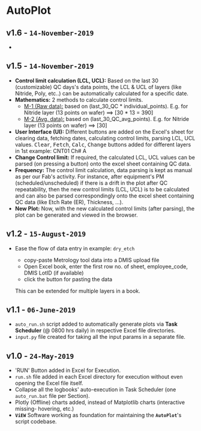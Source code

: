 AutoPlot
========
v1.6 - `14-November-2019`
----
* 

v1.5 - `14-November-2019`
----
* __Control limit calculation (LCL, UCL):__ Based on the last 30 (customizable) QC days's data points, the LCL & UCL of layers (like Nitride, Poly, etc..) can be automatically calculated for a specific date.
* __Mathematics:__ 2 methods to calculate control limits.
	- <u>M-1 (Raw data):</u> based on (last_30_QC * individual_points). E.g. for Nitride layer (13 points on wafer) ==> [30 * 13 = 390]
	- <u>M-2 (Avg. data):</u> based on (last_30_QC_avg_points). E.g. for Nitride layer (13 points on wafer) ==> [30]
* __User Interface (UI):__ Different buttons are added on the Excel's sheet for clearing data, fetching dates, calculating control limits, parsing LCL, UCL values. <kbd>Clear</kbd>, <kbd>Fetch</kbd>, <kbd>Calc</kbd>, <kbd>Change</kbd> buttons added for different layers in 1st example: CNT01 Ch# A
* __Change Control limit:__ If required, the calculated LCL, UCL values can be parsed (on pressing a button) onto the excel sheet containing QC data.
* __Frequency:__ The control limit calculation, data parsing is kept as manual as per our Fab's activity. For instance, after equipment's PM (scheduled/unscheduled) if there is a drift in the plot after QC repeatability, then the new control limits (LCL, UCL) is to be calculated and can also be parsed correspondingly onto the excel sheet containing QC data (like Etch Rate (ER), Thickness, ...).
* __New Plot:__ Now, with the new calculated control limits (after parsing), the plot can be generated and viewed in the browser.

v1.2 - `15-August-2019`
----
* Ease the flow of data entry in example: `dry_etch`
	- copy-paste Metrology tool data into a DMIS upload file
	- Open Excel book, enter the first row no. of sheet, employee_code, DMIS LotID (if available)
	- click the button for pasting the data

	This can be extended for multiple layers in a book.

v1.1 - `06-June-2019`
----
* `auto_run.sh` script added to automatically generate plots via __Task Scheduler__ (@ 0800 hrs daily) in respective Excel file directories.
* `input.py` file created for taking all the input params in a separate file.



v1.0 - `24-May-2019`
----
* 'RUN' Button added in Excel for Execution.
* `run.sh` file added in each Excel directory for execution without even opening the Excel file itself.
* Collapse all the logbooks' auto-execution in Task Scheduler (one `auto_run.bat` file per Section).
* Plotly (Offline) charts added, instead of Matplotlib charts (interactive missing- hovering, etc.)
* __`ViEW`__ Software working as foundation for maintaining the __`AutoPlot`__'s script codebase.